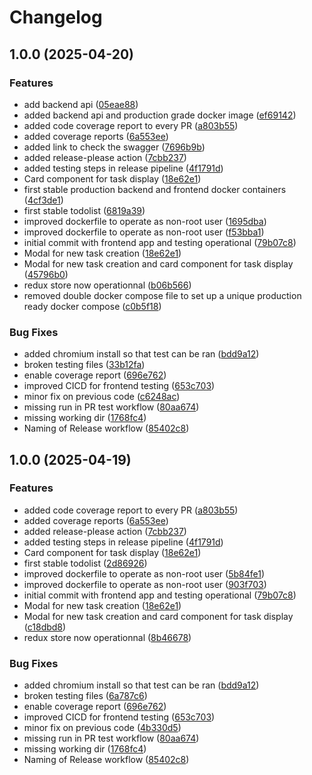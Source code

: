 # Changelog

## 1.0.0 (2025-04-20)


### Features

* add backend api ([05eae88](https://github.com/Inogeo/todo/commit/05eae887676f3288c14837dd1fd26ba8737e8968))
* added backend api and production grade docker image ([ef69142](https://github.com/Inogeo/todo/commit/ef691424e30ca0e354fa1fabd45d4c494ace057b))
* added code coverage report to every PR ([a803b55](https://github.com/Inogeo/todo/commit/a803b559c0d53d03ffee727780f69f53a5296eb9))
* added coverage reports ([6a553ee](https://github.com/Inogeo/todo/commit/6a553eef1bd33c9d66df889e7a6ead3f52d11087))
* added link to check the swagger ([7696b9b](https://github.com/Inogeo/todo/commit/7696b9bcb151144d793252fcf04e1f2b4ad75ed2))
* added release-please action ([7cbb237](https://github.com/Inogeo/todo/commit/7cbb237beeadeefa37e3b8f64d75c395a39cb735))
* added testing steps in release pipeline ([4f1791d](https://github.com/Inogeo/todo/commit/4f1791d0dcfd976561923f989647394f8034d0c3))
* Card component for task display ([18e62e1](https://github.com/Inogeo/todo/commit/18e62e1e8402e13f6076f309279b1ee3f0ae5a9a))
* first stable production backend and frontend docker containers ([4cf3de1](https://github.com/Inogeo/todo/commit/4cf3de17428649d795ee51758754657db251567a))
* first stable todolist ([6819a39](https://github.com/Inogeo/todo/commit/6819a39900fe1ef697af3d77d00dafad5d92639c))
* improved dockerfile to operate as non-root user ([1695dba](https://github.com/Inogeo/todo/commit/1695dbaa5279c6f5f8f8e07f1b502d5e13c9f649))
* improved dockerfile to operate as non-root user ([f53bba1](https://github.com/Inogeo/todo/commit/f53bba11e55fa9f70f87173cbd67e4c66f999773))
* initial commit with frontend app and testing operational ([79b07c8](https://github.com/Inogeo/todo/commit/79b07c8356ceb69132f9dcd77213f64692cea417))
* Modal for new task creation ([18e62e1](https://github.com/Inogeo/todo/commit/18e62e1e8402e13f6076f309279b1ee3f0ae5a9a))
* Modal for new task creation and card component for task display ([45796b0](https://github.com/Inogeo/todo/commit/45796b085fd26a1a511f2f3350ea00de853a4c13))
* redux store now operationnal ([b06b566](https://github.com/Inogeo/todo/commit/b06b5666792825c735ffbfe9aded2761363e6538))
* removed double docker compose file to set up a unique production ready docker compose ([c0b5f18](https://github.com/Inogeo/todo/commit/c0b5f1864e720c1ed576c24061507e647b37291d))


### Bug Fixes

* added chromium install so that test can be ran ([bdd9a12](https://github.com/Inogeo/todo/commit/bdd9a12336393185d7e30f034b66bb4f434df8c6))
* broken testing files ([33b12fa](https://github.com/Inogeo/todo/commit/33b12fa8b5959387fd46aec44345f23e14f93e5c))
* enable coverage report ([696e762](https://github.com/Inogeo/todo/commit/696e7621f034b173080314df05f0a0c43fa3a327))
* improved CICD for frontend testing ([653c703](https://github.com/Inogeo/todo/commit/653c70398d828706215e13748edbeb7ad5c9f075))
* minor fix on previous code ([c6248ac](https://github.com/Inogeo/todo/commit/c6248ac5b05c0152208bda3928e913b6b1989293))
* missing run in PR test workflow ([80aa674](https://github.com/Inogeo/todo/commit/80aa674625123227c947fbff06321b11d31333ad))
* missing working dir ([1768fc4](https://github.com/Inogeo/todo/commit/1768fc4d42f122e5835b65ea78f0d23f02dbd6f5))
* Naming of Release workflow ([85402c8](https://github.com/Inogeo/todo/commit/85402c851b431f4aaf5dc3f890ee7b9c1504172f))

## 1.0.0 (2025-04-19)


### Features

* added code coverage report to every PR ([a803b55](https://github.com/Inogeo/todo/commit/a803b559c0d53d03ffee727780f69f53a5296eb9))
* added coverage reports ([6a553ee](https://github.com/Inogeo/todo/commit/6a553eef1bd33c9d66df889e7a6ead3f52d11087))
* added release-please action ([7cbb237](https://github.com/Inogeo/todo/commit/7cbb237beeadeefa37e3b8f64d75c395a39cb735))
* added testing steps in release pipeline ([4f1791d](https://github.com/Inogeo/todo/commit/4f1791d0dcfd976561923f989647394f8034d0c3))
* Card component for task display ([18e62e1](https://github.com/Inogeo/todo/commit/18e62e1e8402e13f6076f309279b1ee3f0ae5a9a))
* first stable todolist ([2d86926](https://github.com/Inogeo/todo/commit/2d86926d7a43d2ef2715e83ff98291558281acdf))
* improved dockerfile to operate as non-root user ([5b84fe1](https://github.com/Inogeo/todo/commit/5b84fe183b0e715142a79d7461de6503aa9c3b1a))
* improved dockerfile to operate as non-root user ([903f703](https://github.com/Inogeo/todo/commit/903f703b8f00509c7cdc86f603d0aeb297766292))
* initial commit with frontend app and testing operational ([79b07c8](https://github.com/Inogeo/todo/commit/79b07c8356ceb69132f9dcd77213f64692cea417))
* Modal for new task creation ([18e62e1](https://github.com/Inogeo/todo/commit/18e62e1e8402e13f6076f309279b1ee3f0ae5a9a))
* Modal for new task creation and card component for task display ([c18dbd8](https://github.com/Inogeo/todo/commit/c18dbd832ac0daf2346d2ab846d834075d5ab7ea))
* redux store now operationnal ([8b46678](https://github.com/Inogeo/todo/commit/8b46678ea458d860c82f0b44fef10e987ce77d79))


### Bug Fixes

* added chromium install so that test can be ran ([bdd9a12](https://github.com/Inogeo/todo/commit/bdd9a12336393185d7e30f034b66bb4f434df8c6))
* broken testing files ([6a787c6](https://github.com/Inogeo/todo/commit/6a787c69610dcd5f96ef1a6f20cf738642f68767))
* enable coverage report ([696e762](https://github.com/Inogeo/todo/commit/696e7621f034b173080314df05f0a0c43fa3a327))
* improved CICD for frontend testing ([653c703](https://github.com/Inogeo/todo/commit/653c70398d828706215e13748edbeb7ad5c9f075))
* minor fix on previous code ([4b330d5](https://github.com/Inogeo/todo/commit/4b330d5caaa2e9ce3063acf1dac8410492a28257))
* missing run in PR test workflow ([80aa674](https://github.com/Inogeo/todo/commit/80aa674625123227c947fbff06321b11d31333ad))
* missing working dir ([1768fc4](https://github.com/Inogeo/todo/commit/1768fc4d42f122e5835b65ea78f0d23f02dbd6f5))
* Naming of Release workflow ([85402c8](https://github.com/Inogeo/todo/commit/85402c851b431f4aaf5dc3f890ee7b9c1504172f))
